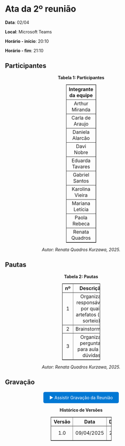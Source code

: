 # Ata da 2º reunião

**Data**: 02/04

**Local**: Microsoft Teams

**Horário - início**: 20:10

**Horário - fim**: 21:10

## Participantes

<p align="center"><strong>Tabela 1: Participantes</strong></p>
<table style="margin: auto; width: 20%; border-collapse: collapse;" border="1" cellpadding="8">
  <thead>
    <tr>
      <th style="text-align: center;">Integrante da equipe</th>
      <th style="text-align: center;">Presente</th>
    </tr>
  </thead>
  <tbody>
    <tr>
      <td style="text-align: center;">Arthur Miranda</td>
      <td style="text-align: center;">X</td>
    </tr>
    <tr>
      <td style="text-align: center;">Carla de Araujo</td>
      <td style="text-align: center;">X</td>
    </tr>
    <tr>
      <td style="text-align: center;">Daniela Alarcão</td>
      <td style="text-align: center;">X</td>
    </tr>
    <tr>
      <td style="text-align: center;">Davi Nobre</td>
      <td style="text-align: center;">X</td>
    </tr>
    <tr>
      <td style="text-align: center;">Eduarda Tavares</td>
      <td style="text-align: center;">X</td>
    </tr>
    <tr>
      <td style="text-align: center;">Gabriel Santos</td>
      <td style="text-align: center;">X</td>
    </tr>
    <tr>
      <td style="text-align: center;">Karolina Vieira</td>
      <td style="text-align: center;">X</td>
    </tr>
    <tr>
      <td style="text-align: center;">Mariana Letícia</td>
      <td style="text-align: center;">X</td>
    </tr>
    <tr>
      <td style="text-align: center;">Paola Rebeca</td>
      <td style="text-align: center;">X</td>
    </tr>
    <tr>
      <td style="text-align: center;">Renata Quadros</td>
      <td style="text-align: center;">X</td>
    </tr>
  </tbody>
</table>
<p align="center"><em>Autor: Renata Quadros Kurzawa, 2025.</em></p>

## Pautas

<p align="center"><strong>Tabela 2: Pautas</strong></p>
<table style="margin: auto; width: 25%; border-collapse: collapse;" border="1" cellpadding="8">
  <thead>
    <tr>
      <th style="text-align: center;">nº</th>
      <th style="text-align: center;">Descrição</th>
    </tr>
  </thead>
  <tbody>
    <tr>
      <td style="text-align: center;">1</td>
      <td style="text-align: center;">Organizar responsáveis por quais artefatos (por sorteio)</td>
    </tr>
    <tr>
      <td style="text-align: center;">2</td>
      <td style="text-align: center;">Brainstorming</td>
    </tr>
    <tr>
      <td style="text-align: center;">3</td>
      <td style="text-align: center;">Organizar perguntas para aula de dúvidas</td>
    </tr>
  </tbody>
</table>

<p align="center"><em>Autor: Renata Quadros Kurzawa, 2025.</em></p>

## Gravação

<div style="text-align: center; margin-top: 20px;">
  <a href="https://unbbr.sharepoint.com/sites/Arquiteturaedesenhodesoftwaregrupo06/Documentos%20Compartilhados/General/Recordings/Reuni%C3%A3o%20em%20_General_-20250402_201231-Grava%C3%A7%C3%A3o%20de%20Reuni%C3%A3o.mp4?web=1&referrer=Teams.TEAMS-WEB&referrerScenario=MeetingChicletGetLink.view" target="_blank" style="display: inline-block; padding: 10px 20px; background-color: #0078d4; color: white; text-decoration: none; border-radius: 5px;">
    ▶️ Assistir Gravação da Reunião
  </a>
</div>

<p align="center"><strong> Histórico de Versões</strong></p>

<table style="margin: auto; width: 40%; border-collapse: collapse;" border="1" cellpadding="8">
  <thead>
    <tr>
      <th style="text-align: center;">Versão</th>
      <th style="text-align: center;">Data</th>
      <th style="text-align: center;">Descrição</th>
      <th style="text-align: center;">Autor(es)</th>
      <th style="text-align: center;">Revisor(es)</th>
    </tr>
  </thead>
  <tbody>
    <tr>
      <td style="text-align: center;">1.0</td>
      <td style="text-align: center;">09/04/2025</td>
      <td style="text-align: center;">2ª reunião</td>
      <td style="text-align: center;"><a href="https://github.com/RenataKurzawa">Renata Quadros</a></td>
      <td style="text-align: center;">-</td>
    </tr>
  </tbody>
</table>